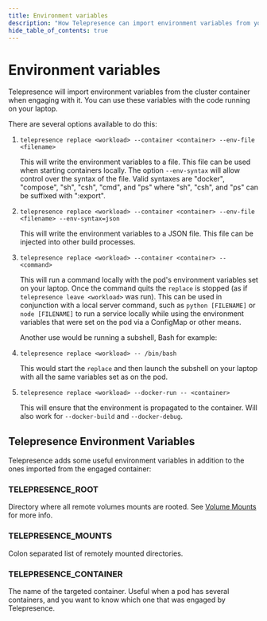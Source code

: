 ```yaml
---
title: Environment variables
description: "How Telepresence can import environment variables from your Kubernetes cluster to use with code running on your laptop."
hide_table_of_contents: true
---
```


# Environment variables

Telepresence will import environment variables from the cluster container when engaging with it.
You can use these variables with the code running on your laptop.

There are several options available to do this:

1. `telepresence replace <workload> --container <container> --env-file <filename>`

   This will write the environment variables to a file. This file can be used when starting containers locally. The option `--env-syntax`
   will allow control over the syntax of the file. Valid syntaxes are "docker", "compose", "sh", "csh", "cmd", and "ps" where "sh", "csh",
   and "ps" can be suffixed with ":export".

2. `telepresence replace <workload> --container <container> --env-file <filename> --env-syntax=json`

   This will write the environment variables to a JSON file. This file can be injected into other build processes.

3. `telepresence replace <workload> --container <container> -- <command>`

   This will run a command locally with the pod's environment variables set on your laptop.  Once the command quits the `replace` is stopped (as if `telepresence leave <workload>` was run).  This can be used in conjunction with a local server command, such as `python [FILENAME]` or `node [FILENAME]` to run a service locally while using the environment variables that were set on the pod via a ConfigMap or other means.

   Another use would be running a subshell, Bash for example:

4. `telepresence replace <workload> -- /bin/bash`

   This would start the `replace` and then launch the subshell on your laptop with all the same variables set as on the pod.

5. `telepresence replace <workload> --docker-run -- <container>`

   This will ensure that the environment is propagated to the container. Will also work for `--docker-build` and `--docker-debug`.

## Telepresence Environment Variables

Telepresence adds some useful environment variables in addition to the ones imported from the engaged container:

### TELEPRESENCE_ROOT
Directory where all remote volumes mounts are rooted. See [Volume Mounts](volume.md) for more info.

### TELEPRESENCE_MOUNTS
Colon separated list of remotely mounted directories.

### TELEPRESENCE_CONTAINER
The name of the targeted container. Useful when a pod has several containers, and you want to know which one that was engaged by Telepresence.
